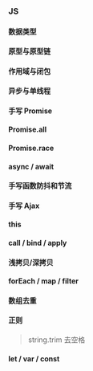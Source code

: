 ### JS

#### 数据类型

#### 原型与原型链

#### 作用域与闭包

#### 异步与单线程

#### 手写 Promise

#### Promise.all

#### Promise.race

#### async / await

#### 手写函数防抖和节流

#### 手写 Ajax

#### this

#### call / bind / apply

#### 浅拷贝/深拷贝

#### forEach / map / filter

#### 数组去重

#### 正则

> string.trim 去空格

#### let / var / const